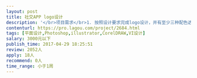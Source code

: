 ```yaml
---                
layout: post       
title: 社交APP logo设计           
description: '</br>项目需求</br>1. 按照设计要求完成logo设计，并有至少三种配色选择。</br>2. 设计后，logo配色需要应用到app主要页面上</br>3. 需要迎合玩潮流的年轻人</br>4. 简单明了，偏好对比度高的色彩搭配，参考案例snapchat、live.ly、PocketVedio</br></br>人员要求：</br>最好有类似风格案例，并愿意沟通需求。</br>'     
contenturl: https://pro.lagou.com/project/2684.html      
tags: [平面设计,Photoshop,illustrator,CorelDRAW,VI设计]            
salary: 3000元以下          
publish_time: 2017-04-29 18:25:51         
review: 2052人                   
apply: 18人                   
recommend: 0人                   
time_range: 小于1周              
---                 
```

